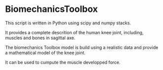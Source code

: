 # BiomechanicsToolbox

This script is written in Python using scipy and numpy stacks.

It provides a complete descrition of the human knee joint, including, muscles and bones in sagittal axe.

The biomechanics Toolbox model is build using a realistic data and provide a mathematical model of the knee joint.

It can be used to cumpute the muscle developped force.



